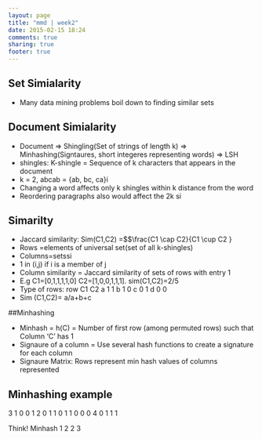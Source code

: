 ```yaml
---
layout: page
title: "mmd | week2"
date: 2015-02-15 18:24
comments: true
sharing: true
footer: true
---
```


## Set Simialarity
- Many data mining problems boil down to finding similar sets

## Document Simialarity
- Document => Shingling(Set of strings of length k) => Minhashing(Signtaures, short integeres representing words) => LSH
- shingles: K-shingle = Sequence of k characters that appears in the document
- k = 2, abcab = {ab, bc, ca}i
- Changing a word affects only k shingles within k distance from the word
- Reordering paragraphs also would affect the 2k si


## Simarilty
- Jaccard similarity: Sim(C1,C2) =$$\frac{C1 \cap C2}{C1 \cup C2 }
- Rows =elements of universal set(set of all k-shingles)
- Columns=setssi
- 1 in (i,j) if i is a member of j
- Column similarity = Jaccard similarity of sets of rows with entry 1
- E.g C1=[0,1,1,1,1,0] C2=[1,0,0,1,1,1]. sim(C1,C2)=2/5
- Type of rows:
    row C1 C2
    a 1 1
    b 1 0
    c 0 1
    d 0 0
- Sim (C1,C2)= a/a+b+c

##Minhashing

- Minhash = h(C) = Number of first row (among permuted rows) such that Column ‘C’ has 1
- Signaure of a column = Use several hash functions to create a signature for each column
- Signaure Matrix: Rows represent min hash values of columns represented 

## Minhashing example
3 1 0 0 1
2 0 1 1 0
1 1 0 0 0
4 0 1 1 1

Think!
Minhash 1 2 2 3

